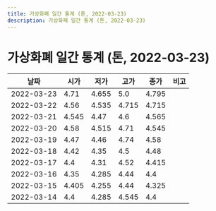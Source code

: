 ```yaml
---
title: 가상화폐 일간 통계 (톤, 2022-03-23)
description: 가상화폐 일간 통계 (톤, 2022-03-23)
---
```


가상화폐 일간 통계 (톤, 2022-03-23)
===

|날짜|시가|저가|고가|종가|비고|
|--|--|--|--|--|--|
|2022-03-23|4.71|4.655|5.0|4.795|    |
|2022-03-22|4.56|4.535|4.715|4.715|    |
|2022-03-21|4.545|4.47|4.6|4.565|    |
|2022-03-20|4.58|4.515|4.71|4.545|    |
|2022-03-19|4.47|4.46|4.74|4.58|    |
|2022-03-18|4.42|4.35|4.5|4.48|    |
|2022-03-17|4.4|4.31|4.52|4.415|    |
|2022-03-16|4.35|4.285|4.44|4.4|    |
|2022-03-15|4.405|4.255|4.44|4.325|    |
|2022-03-14|4.4|4.285|4.545|4.4|    |

